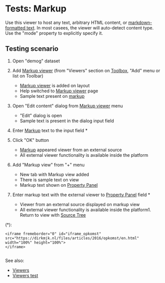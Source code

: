 <!-- TITLE: Tests: Markup Viewer -->
<!-- SUBTITLE: -->

# Tests: Markup

Use this viewer to host any text, arbitrary HTML content, or [markdown-formatted text](../../overview/markdown.md). In most casees,
the viewer will auto-detect content type. Use the "mode" property to explicitly specify it.

## Testing scenario

1. Open "demog" dataset

1. Add [Markup viewer](../visualize/viewers/markup.md) (from "Viewers" section on [Toolbox](../../overview/navigation.md#toolbox), "Add" menu or list on Toolbar)
   * [Markup viewer](../visualize/viewers/markup.md) is added on layout
   * Help switched to [Markup viewer](../visualize/viewers/markup.md) page
   * Sample text present on [markup](../visualize/viewers/markup.md)

1. Open "Edit content" dialog from [Markup viewer](../visualize/viewers/markup.md) menu
   * "Edit" dialog is open
   * Sample text is present in the dialog input field

1. Enter [Markup](../visualize/viewers/markup.md) text to the input field *

1. Click "OK" button
   * [Markup](../visualize/viewers/markup.md) appeared viewer from an external source
   * All external viewer functionality is available inside the platform
   
1. Add "Markup view" from "+" menu
   * New tab with Markup view added
   * There is sample text on view
   * Markup text shown on [Property Panel](../../overview/navigation.md#properties)
   
1. Enter markup text with the external viewer to [Property Panel](../../overview/navigation.md#properties) field *
      * Viewer from an external source displayed on markup view
      * All external viewer functionality is available inside the platform1. Return to view with [Source Tree](../entities/data-source)

(*):
```
<iframe fremeborder="0" id="iframe_opkomst" src="https://dirkmjk.nl/files/articles/2016/opkomst/en.html"
width="100%" height="100%">
</iframe>
  
```
See also:

  * [Viewers](../viewers.md)
  * [Viewers test](../visualize/viewers/viewers-test.md)
